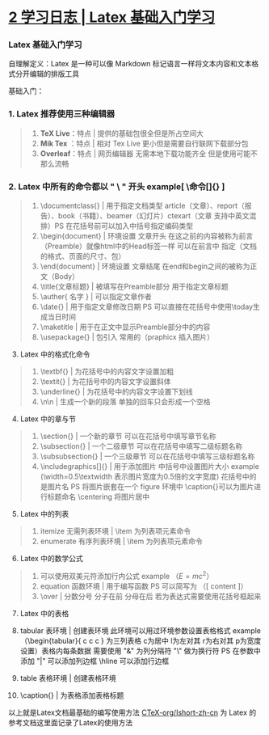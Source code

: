 # [2 学习日志 | Latex 基础入门学习](https://github.com/RpidBing/gitblog/issues/3)

### Latex 基础入门学习

自理解定义：Latex 是一种可以像 Markdown 标记语言一样将文本内容和文本格式分开编辑的排版工具 

基础入门：

### 1. Latex 推荐使用三种编辑器

> 1. **TeX Live**：特点 | 提供的基础包很全但是所占空间大 
> 2. **Mik Tex** ：特点 | 相对 Tex Live 更小但是需要自行联网下载部分包
> 3. **Overleaf**：特点 | 网页编辑器 无需本地下载功能齐全 但是使用可能不那么流畅
 
### 2. Latex 中所有的命令都以 " \ " 开头 example[ \命令[]{} ]

> 1. \documentclass{} | 用于指定文档类型 article（文章）、report（报告）、book（书籍）、beamer（幻灯片）ctexart（文章 支持中英文混排）PS 在花括号前可以加入中括号指定编码类型
> 2. \begin{document} | 环境设置 文章开头 在这之前的内容被称为前言（Preamble）就像html中的Head标签一样 可以在前言中 指定（文档的格式、页面的尺寸、包）
> 3. \end{document} | 环境设置 文章结尾 在end和begin之间的被称为正文（Body）
> 4. \title{文章标题} | 被填写在Preamble部分 用于指定文章标题
> 5. \auther{ 名字 } | 可以指定文章作者
> 6. \date{} | 用于指定文章修改日期 PS 可以直接在花括号中使用\today生成当日时间
> 7. \maketitle | 用于在正文中显示Preamble部分中的内容
> 8. \usepackage{} | 包引入 常用的（praphicx 插入图片）

3. Latex 中的格式化命令

> 1. \textbf{} | 为花括号中的内容文字设置加粗
> 2. \textit{}  | 为花括号中的内容文字设置斜体
> 3. \underline{} | 为花括号中的内容文字设置下划线
> 4. \n\n | 生成一个新的段落 单独的回车只会形成一个空格

4. Latex 中的章与节

> 1. \section{} | 一个新的章节 可以在花括号中填写章节名称
> 2. \subsection{} | 一个二级章节 可以在花括号中填写二级标题名称
> 3. \subsubsection{} | 一个三级章节 可以在花括号中填写三级标题名称
> 4. \includegraphics[]{} | 用于添加图片 中括号中设置图片大小 example (\width=0.5\textwidth 表示图片宽度为0.5倍的文字宽度) 花括号中的是图片名 PS 将图片嵌套在一个 figure 环境中 \caption{}可以为图片进行标题命名 \centering 将图片居中

 
5. Latex 中的列表

> 1. itemize 无需列表环境 | \item 为列表项元素命令
> 2. enumerate 有序列表环境 | \item 为列表项元素命令

6. Latex 中的数学公式

> 1. 可以使用双美元符添加行内公式 example （$E=mc^2$）
> 2. equation 函数环境 | 用于编写函数 PS 可以简写为 （\[ content \]）
> 3. \over | 分数分号 分子在前 分母在后 若为表达式需要使用花括号框起来

7. Latex 中的表格

1. tabular 表环境 | 创建表环境 此环境可以用过环境参数设置表格格式 example （\begin{tabular}{ c c c } 为三列表格 c为居中 l为左对其 r为右对其 p为宽度设置）表格内每条数据 需要使用 "&" 为列分隔符 "\\" 做为换行符 PS 在参数中 添加 "|" 可以添加列边框 \hline 可以添加行边框
2. table 表格环境 | 创建表格环境
3. \caption{} | 为表格添加表格标题

以上就是Latex文档最基础的编写使用方法
[CTeX-org/Ishort-zh-cn](https://github.com/CTeX-org/lshort-zh-cn) 为 Latex 的参考文档这里面记录了Latex的使用方法